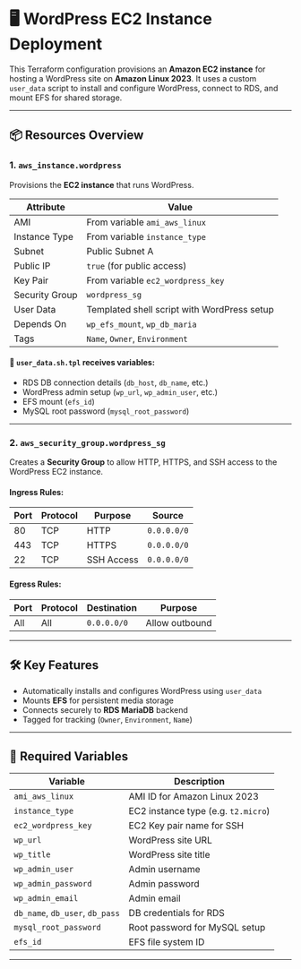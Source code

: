 # 🖥️ WordPress EC2 Instance Deployment

This Terraform configuration provisions an **Amazon EC2 instance** for hosting a WordPress site on **Amazon Linux 2023**. It uses a custom `user_data` script to install and configure WordPress, connect to RDS, and mount EFS for shared storage.

---

## 📦 Resources Overview

### 1. `aws_instance.wordpress`

Provisions the **EC2 instance** that runs WordPress.

| Attribute                     | Value                                   |
|-------------------------------|-----------------------------------------|
| AMI                          | From variable `ami_aws_linux`           |
| Instance Type                | From variable `instance_type`           |
| Subnet                       | Public Subnet A                         |
| Public IP                    | `true` (for public access)              |
| Key Pair                     | From variable `ec2_wordpress_key`       |
| Security Group               | `wordpress_sg`                          |
| User Data                    | Templated shell script with WordPress setup |
| Depends On                   | `wp_efs_mount`, `wp_db_maria`           |
| Tags                         | `Name`, `Owner`, `Environment`          |

#### 📄 `user_data.sh.tpl` receives variables:

- RDS DB connection details (`db_host`, `db_name`, etc.)
- WordPress admin setup (`wp_url`, `wp_admin_user`, etc.)
- EFS mount (`efs_id`)
- MySQL root password (`mysql_root_password`)

---

### 2. `aws_security_group.wordpress_sg`

Creates a **Security Group** to allow HTTP, HTTPS, and SSH access to the WordPress EC2 instance.

#### Ingress Rules:
| Port | Protocol | Purpose       | Source         |
|------|----------|---------------|----------------|
| 80   | TCP      | HTTP          | `0.0.0.0/0`    |
| 443  | TCP      | HTTPS         | `0.0.0.0/0`    |
| 22   | TCP      | SSH Access    | `0.0.0.0/0`    |

#### Egress Rules:
| Port | Protocol | Destination     | Purpose        |
|------|----------|------------------|----------------|
| All  | All      | `0.0.0.0/0`      | Allow outbound |

---

## 🛠 Key Features

- Automatically installs and configures WordPress using `user_data`
- Mounts **EFS** for persistent media storage
- Connects securely to **RDS MariaDB** backend
- Tagged for tracking (`Owner`, `Environment`, `Name`)

---

## 📌 Required Variables

| Variable             | Description                        |
|----------------------|------------------------------------|
| `ami_aws_linux`      | AMI ID for Amazon Linux 2023       |
| `instance_type`      | EC2 instance type (e.g. `t2.micro`)|
| `ec2_wordpress_key`  | EC2 Key pair name for SSH          |
| `wp_url`             | WordPress site URL                 |
| `wp_title`           | WordPress site title               |
| `wp_admin_user`      | Admin username                     |
| `wp_admin_password`  | Admin password                     |
| `wp_admin_email`     | Admin email                        |
| `db_name`, `db_user`, `db_pass` | DB credentials for RDS  |
| `mysql_root_password`| Root password for MySQL setup      |
| `efs_id`             | EFS file system ID                 |

---
